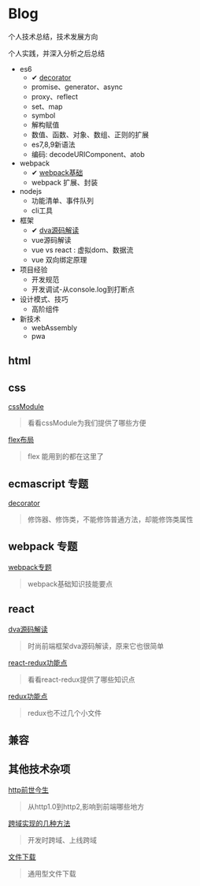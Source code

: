 # Blog

个人技术总结，技术发展方向

个人实践，并深入分析之后总结

- es6
  - ✔ [decorator](es/es6-decorator.md)
  - promise、generator、async
  - proxy、reflect
  - set、map
  - symbol
  - 解构赋值
  - 数值、函数、对象、数组、正则的扩展
  - es7,8,9新语法
  - 编码: decodeURIComponent、atob
- webpack
  - ✔ [webpack基础](webpack/webpack专题.md)
  - webpack 扩展、封装
- nodejs
  - 功能清单、事件队列
  - cli工具
- 框架
  - ✔ [dva源码解读](react/dva源码解读.md)
  - vue源码解读
  - vue vs react : 虚拟dom、数据流
  - vue 双向绑定原理
- 项目经验
  - 开发规范
  - 开发调试-从console.log到打断点
- 设计模式、技巧
  - 高阶组件
- 新技术
  - webAssembly
  - pwa

## html

## css

[cssModule](css/cssModule.md)

> 看看cssModule为我们提供了哪些方便

[flex布局](css/flex.md)

> flex 能用到的都在这里了

## ecmascript 专题

[decorator](es/es6-decorator.md)

> 修饰器、修饰类，不能修饰普通方法，却能修饰类属性

## webpack 专题

[webpack专题](webpack/webpack专题.md)

> webpack基础知识技能要点

## react

[dva源码解读](react/dva源码解读.md)

> 时尚前端框架dva源码解读，原来它也很简单

[react-redux功能点](react/react-redux.md)

> 看看react-redux提供了哪些知识点

[redux功能点](react/redux.md)

> redux也不过几个小文件

## 兼容

## 其他技术杂项

[http前世今生](other/专题-http.md)

> 从http1.0到http2,影响到前端哪些地方

[跨域实现的几种方法](other/跨域实现的几种方法.md)

> 开发时跨域、上线跨域

[文件下载](other/download.md)

> 通用型文件下载
